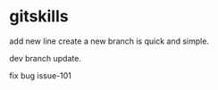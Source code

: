 # gitskills
add new line
create a new branch is quick and simple.

dev branch update.

fix bug issue-101
